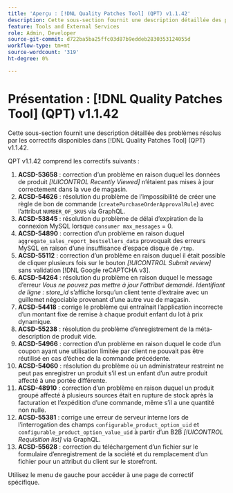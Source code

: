```yaml
---
title: 'Aperçu : [!DNL Quality Patches Tool] (QPT) v1.1.42'
description: Cette sous-section fournit une description détaillée des problèmes résolus par les correctifs disponibles dans [!DNL Quality Patches Tool] (QPT) v1.1.42.
feature: Tools and External Services
role: Admin, Developer
source-git-commit: d722ba5ba25ffc03d87b9eddeb2830353124055d
workflow-type: tm+mt
source-wordcount: '319'
ht-degree: 0%

---
```


# Présentation : [!DNL Quality Patches Tool] (QPT) v1.1.42

Cette sous-section fournit une description détaillée des problèmes résolus par les correctifs disponibles dans [!DNL Quality Patches Tool] (QPT) v1.1.42.

QPT v1.1.42 comprend les correctifs suivants :

1. **ACSD-53658** : correction d’un problème en raison duquel les données de produit *[!UICONTROL Recently Viewed]* n’étaient pas mises à jour correctement dans la vue de magasin.
1. **ACSD-54626** : résolution du problème de l’impossibilité de créer une règle de bon de commande (`createPurchaseOrderApprovalRule`) avec l’attribut `NUMBER_OF_SKUS` via GraphQL.
1. **ACSD-53845** : résolution du problème de délai d’expiration de la connexion MySQL lorsque `consumer max_messages` = 0.
1. **ACSD-54890** : correction d’un problème en raison duquel `aggregate_sales_report_bestsellers_data` provoquait des erreurs MySQL en raison d’une insuffisance d’espace disque de `/tmp`.
1. **ACSD-55112** : correction d’un problème en raison duquel il était possible de cliquer plusieurs fois sur le bouton *[!UICONTROL Submit review]* sans validation [!DNL Google reCAPTCHA v3].
1. **ACSD-54264** : résolution du problème en raison duquel le message d’erreur *Vous ne pouvez pas mettre à jour l’attribut demandé. Identifiant de ligne : store_id* s’affiche lorsqu’un client tente d’extraire avec un guillemet négociable provenant d’une autre vue de magasin.
1. **ACSD-54418** : corrige le problème qui entraînait l’application incorrecte d’un montant fixe de remise à chaque produit enfant du lot à prix dynamique.
1. **ACSD-55238** : résolution du problème d’enregistrement de la méta-description de produit vide.
1. **ACSD-54966** : correction d’un problème en raison duquel le code d’un coupon ayant une utilisation limitée par client ne pouvait pas être réutilisé en cas d’échec de la commande précédente.
1. **ACSD-54060** : résolution du problème où un administrateur restreint ne peut pas enregistrer un produit s’il est un enfant d’un autre produit affecté à une portée différente.
1. **ACSD-48910** : correction d’un problème en raison duquel un produit groupé affecté à plusieurs sources était en rupture de stock après la facturation et l’expédition d’une commande, même s’il a une quantité non nulle.
1. **ACSD-55381** : corrige une erreur de serveur interne lors de l’interrogation des champs `configurable_product_option_uid` et `configurable_product_option_value_uid` à partir d’un B2B *[!UICONTROL Requisition list]* via GraphQL.
1. **ACSD-55628** : correction du téléchargement d’un fichier sur le formulaire d’enregistrement de la société et du remplacement d’un fichier pour un attribut du client sur le storefront.

Utilisez le menu de gauche pour accéder à une page de correctif spécifique.
